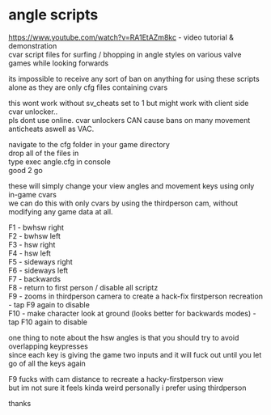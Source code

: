 # angle scripts  
https://www.youtube.com/watch?v=RA1EtAZm8kc - video tutorial & demonstration    
cvar script files for surfing / bhopping in angle styles on various valve games while looking forwards   

its impossible to receive any sort of ban on anything for using these scripts alone as they are only cfg files containing cvars  

this wont work without sv_cheats set to 1 but might work with client side cvar unlocker..   
pls dont use online. cvar unlockers CAN cause bans on many movement anticheats aswell as VAC.   
  
navigate to the cfg folder in your game directory   
drop all of the files in  
type exec angle.cfg in console  
good 2 go  
  
these will simply change your view angles and movement keys using only in-game cvars  
we can do this with only cvars by using the thirdperson cam, without modifying any game data at all.  
  
F1 - bwhsw right  
F2 - bwhsw left  
F3 - hsw right  
F4 - hsw left  
F5 - sideways right  
F6 - sideways left  
F7 - backwards  
F8 - return to first person / disable all scriptz  
F9 - zooms in thirdperson camera to create a hack-fix firstperson recreation - tap F9 again to disable  
F10 - make character look at ground (looks better for backwards modes) - tap F10 again to disable  
  
one thing to note about the hsw angles is that you should try to avoid overlapping keypresses  
since each key is giving the game two inputs and it will fuck out until you let go of all the keys again  
  
F9 fucks with cam distance to recreate a hacky-firstperson view  
but im not sure it feels kinda weird personally i prefer using thirdperson  
  
thanks
